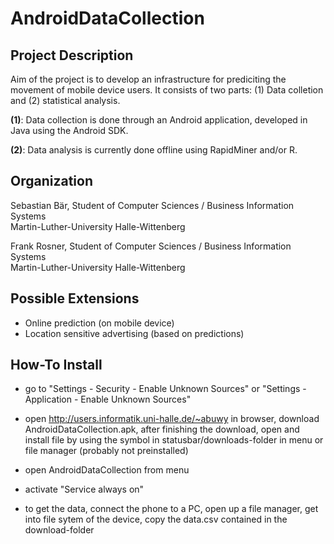 AndroidDataCollection
=====================

Project Description
-------------------

Aim of the project is to develop an infrastructure for prediciting the movement of mobile device users. It consists of two parts: (1) Data colletion and (2) statistical analysis.

**(1)**: Data collection is done through an Android application, developed in Java using the Android SDK.

**(2)**: Data analysis is currently done offline using RapidMiner and/or R.

Organization
------------

Sebastian Bär, Student of Computer Sciences / Business Information Systems  
Martin-Luther-University Halle-Wittenberg

Frank Rosner, Student of Computer Sciences / Business Information Systems  
Martin-Luther-University Halle-Wittenberg

Possible Extensions
-------------------

- Online prediction (on mobile device)
- Location sensitive advertising (based on predictions)

How-To Install
--------------

- go to "Settings - Security - Enable Unknown Sources" or "Settings - Application - Enable Unknown Sources"
- open http://users.informatik.uni-halle.de/~abuwy in browser, download AndroidDataCollection.apk, after finishing the download, open and install file by using the symbol in statusbar/downloads-folder in menu or file manager (probably not preinstalled)
- open AndroidDataCollection from menu
- activate "Service always on"

- to get the data, connect the phone to a PC, open up a file manager, get into file sytem of the device, copy the data.csv contained in the download-folder
